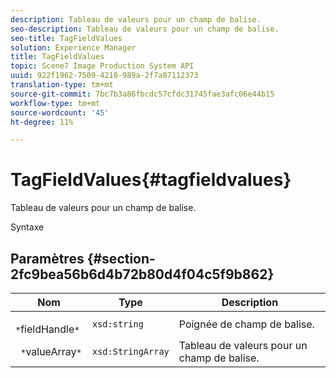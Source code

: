 ```yaml
---
description: Tableau de valeurs pour un champ de balise.
seo-description: Tableau de valeurs pour un champ de balise.
seo-title: TagFieldValues
solution: Experience Manager
title: TagFieldValues
topic: Scene7 Image Production System API
uuid: 922f1962-7509-4210-989a-2f7a87112373
translation-type: tm+mt
source-git-commit: 7bc7b3a86fbcdc57cfdc31745fae3afc06e44b15
workflow-type: tm+mt
source-wordcount: '45'
ht-degree: 11%

---
```



# TagFieldValues{#tagfieldvalues}

Tableau de valeurs pour un champ de balise.

Syntaxe

## Paramètres {#section-2fc9bea56b6d4b72b80d4f04c5f9b862}

| Nom | Type | Description |
|---|---|---|
| ` *`fieldHandle`*` | `xsd:string` | Poignée de champ de balise. |
| ` *`valueArray`*` | `xsd:StringArray` | Tableau de valeurs pour un champ de balise. |

